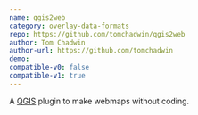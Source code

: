 ```yaml
---
name: qgis2web
category: overlay-data-formats
repo: https://github.com/tomchadwin/qgis2web
author: Tom Chadwin
author-url: https://github.com/tomchadwin
demo: 
compatible-v0: false
compatible-v1: true
---
```


A <a href="http://qgis.org/">QGIS</a> plugin to make webmaps without coding.
